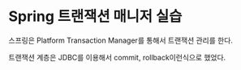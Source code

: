 # Spring 트랜잭션 매니저 실습

스프링은 Platform Transaction Manager를 통해서 트랜잭션 관리를 한다.

트랜잭션 계층은 JDBC를 이용해서 commit, rollback이런식으로 했었다.
